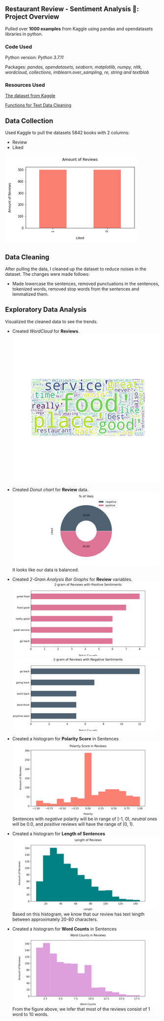 ## Restaurant Review - Sentiment Analysis 🌮: Project Overview

Pulled over **1000 examples** from Kaggle using pandas and opendatasets libraries in python.


### Code Used

Python version: *Python 3.7.11* 

Packages: *pandas, opendatasets, seaborn, matplotlib, numpy, nltk, wordcloud, collections, imblearn.over_sampling, re, string and textblob*

### Resources Used

[The dataset from Kaggle](https://www.kaggle.com/d4rklucif3r/restaurant-reviews)

[Functions for Text Data Cleaning](https://towardsdatascience.com/natural-language-processing-nlp-for-machine-learning-d44498845d5b)

## Data Collection
Used Kaggle to pull the datasets 5842 books with 2 columns:
* Review             
* Liked            

![alt text](https://github.com/cerenkasap/restaurant_review_analysis/blob/master/images/l_of_reviews.png "Length of Reviews on Raw Data")


## Data Cleaning

After pulling the data, I cleaned up the dataset to reduce noises in the dataset. The changes were made follows:

* Made lowercase the sentences, removed punctuations in the sentences, tokenized words, removed stop words from the sentences and lemmatized them.



## Exploratory Data Analysis

Visualized the cleaned data to see the trends.

* Created *WordCloud* for **Reviews**.
![alt text](https://github.com/cerenkasap/restaurant_review_analysis/blob/master/images/wordcloud.png "Word Cloud")

* Created *Donut chart* for **Review** data.
![alt text](https://github.com/cerenkasap/restaurant_review_analysis/blob/master/images/donut_chart.png "% of sentiments")
It looks like our data is balanced.

* Created *2-Gram Analysis Bar Graphs* for **Review** variables.
![alt text](https://github.com/cerenkasap/restaurant_review_analysis/blob/master/images/p_2gram.png "2-gram of Reviews with Positive Reviews")
![alt text](https://github.com/cerenkasap/restaurant_review_analysis/blob/master/images/n_2gram.png "2-gram of Reviews with Negative Reviews")


* Created a histogram for **Polarity Score** in Sentences
![alt text](https://github.com/cerenkasap/restaurant_review_analysis/blob/master/images/polarity_score.png "Polarity Score in Sentences")
Sentences with *negative* polarity will be in range of [-1, 0), *neutral* ones will be 0.0, and *positive* reviews will have the range of (0, 1).

* Created a histogram for **Length of Sentences** 
![alt text](https://github.com/cerenkasap/restaurant_review_analysis/blob/master/images/length_of_reviews.png "Length of Reviews")
Based on this histogram, we know that our review has text length between approximately 20-80 characters.

* Created a histogram for **Word Counts** in Sentences
![alt text](https://github.com/cerenkasap/restaurant_review_analysis/blob/master/images/word_counts.png "Word Counts in Reviews")
From the figure above, we infer that most of the reviews consist of 1 word to 10 words. 


